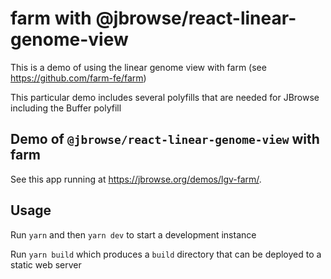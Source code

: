 # farm with @jbrowse/react-linear-genome-view

This is a demo of using the linear genome view with farm (see
https://github.com/farm-fe/farm)

This particular demo includes several polyfills that are needed for JBrowse
including the Buffer polyfill

## Demo of `@jbrowse/react-linear-genome-view` with farm

See this app running at https://jbrowse.org/demos/lgv-farm/.

## Usage

Run `yarn` and then `yarn dev` to start a development instance

Run `yarn build` which produces a `build` directory that can be deployed to a
static web server
